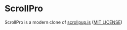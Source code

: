 # ScrollPro

ScrollPro is a modern clone of [scrollpup.js](https://github.com/flouthoc/scrollpup.js) ([MIT LICENSE](https://github.com/flouthoc/scrollpup.js/blob/master/LICENSE))
